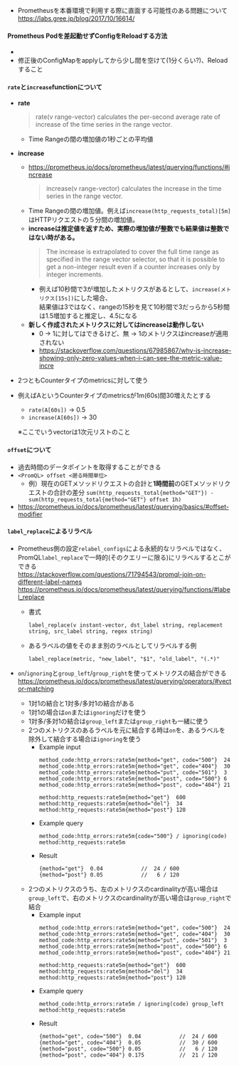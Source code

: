 - Prometheusを本番環境で利用する際に直面する可能性のある問題について  
  https://labs.gree.jp/blog/2017/10/16614/

#### Prometheus Podを差起動せずConfigをReloadする方法
- 
- 修正後のConfigMapをapplyしてから少し間を空けて(1分くらい?)、Reloadすること

#### `rate`と`increase`functionについて
- **rate**
  > rate(v range-vector) calculates the per-second average rate of increase of the time series in the range vector.  
  - Time Rangeの間の増加値の1秒ごとの平均値
- **increase**
  - https://prometheus.io/docs/prometheus/latest/querying/functions/#increase
    > increase(v range-vector) calculates the increase in the time series in the range vector.
  - Time Rangeの間の増加値。例えば`increase(http_requests_total)[5m]`はHTTPリクエストの５分間の増加値。
  - **increaseは推定値を返すため、実際の増加値が整数でも結果値は整数ではない時がある。**
    > The increase is extrapolated to cover the full time range as specified in the range vector selector, so that it is possible to get a non-integer result even if a counter increases only by integer increments.
    - 例えば10秒間で3が増加したメトリクスがあるとして、`increase(メトリクス[15s])`にした場合、  
      結果値は3ではなく、rangeの15秒を見て10秒間で3だっらから5秒間は1.5増加すると推定し、4.5になる
  - **新しく作成されたメトリクスに対してはincreaseは動作しない**
    - 0 → 1に対してはできるけど、無 → 1のメトリクスはincreaseが適用されない
    - https://stackoverflow.com/questions/67985867/why-is-increase-showing-only-zero-values-when-i-can-see-the-metric-value-incre
- 2つともCounterタイプのmetricsに対して使う
- 例えばAというCounterタイプのmetricsが1m(60s)間30増えたとする
  - `rate(A[60s])` → 0.5
  - `increase(A[60s])` → 30

  ※ここでいうvectorは1次元リストのこと

#### `offset`について
- 過去時間のデータポイントを取得することができる
- `<PromQL> offset <遡る時間単位>`
  - 例）現在のGETメソッドリクエストの合計と**1時間前**のGETメソッドリクエストの合計の差分
    `sum(http_requests_total{method="GET"}) - sum(http_requests_total{method="GET"} offset 1h)`
- https://prometheus.io/docs/prometheus/latest/querying/basics/#offset-modifier

#### `label_replace`によるリラベル
- Prometheus側の設定`relabel_configs`による永続的なリラベルではなく、PromQL`label_replace`で一時的(そのクエリーに限る)にリラベルするとこができる  
  https://stackoverflow.com/questions/71794543/promql-join-on-different-label-names  
  https://prometheus.io/docs/prometheus/latest/querying/functions/#label_replace  
  - 書式
    ~~~
    label_replace(v instant-vector, dst_label string, replacement string, src_label string, regex string)
    ~~~
  - あるラベルの値をそのまま別のラベルとしてリラベルする例
    ~~~
    label_replace(metric, "new_label", "$1", "old_label", "(.*)"
    ~~~

- `on`/`ignoring`と`group_left`/`group_right`を使ってメトリクスの結合ができる  
  https://prometheus.io/docs/prometheus/latest/querying/operators/#vector-matching  
  - 1対1の結合と1対多/多対1の結合がある
  - 1対1の場合は`on`または`ignoring`だけを使う
  - 1対多/多対1の結合は`group_left`または`group_right`も一緒に使う
  - 2つのメトリクスのあるラベルを元に結合する時は`on`を、あるラベルを除外して結合する場合は`ignoring`を使う
    - Example input
      ~~~
      method_code:http_errors:rate5m{method="get", code="500"}  24
      method_code:http_errors:rate5m{method="get", code="404"}  30
      method_code:http_errors:rate5m{method="put", code="501"}  3
      method_code:http_errors:rate5m{method="post", code="500"} 6
      method_code:http_errors:rate5m{method="post", code="404"} 21

      method:http_requests:rate5m{method="get"}  600
      method:http_requests:rate5m{method="del"}  34
      method:http_requests:rate5m{method="post"} 120
      ~~~
    - Example query
      ~~~
      method_code:http_errors:rate5m{code="500"} / ignoring(code) method:http_requests:rate5m
      ~~~
    - Result
      ~~~
      {method="get"}  0.04            //  24 / 600
      {method="post"} 0.05            //   6 / 120
      ~~~
  - 2つのメトリクスのうち、左のメトリクスのcardinalityが高い場合は`group_left`で、右のメトリクスのcardinalityが高い場合は`group_right`で結合
    - Example input
      ~~~
      method_code:http_errors:rate5m{method="get", code="500"}  24
      method_code:http_errors:rate5m{method="get", code="404"}  30
      method_code:http_errors:rate5m{method="put", code="501"}  3
      method_code:http_errors:rate5m{method="post", code="500"} 6
      method_code:http_errors:rate5m{method="post", code="404"} 21

      method:http_requests:rate5m{method="get"}  600
      method:http_requests:rate5m{method="del"}  34
      method:http_requests:rate5m{method="post"} 120
      ~~~
    - Example query
      ~~~
      method_code:http_errors:rate5m / ignoring(code) group_left method:http_requests:rate5m
      ~~~
    - Result
      ~~~
      {method="get", code="500"}  0.04            //  24 / 600
      {method="get", code="404"}  0.05            //  30 / 600
      {method="post", code="500"} 0.05            //   6 / 120
      {method="post", code="404"} 0.175           //  21 / 120
      ~~~
